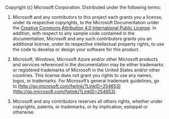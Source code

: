 Copyright (c) Microsoft Corporation.  Distributed under the following terms:
 
1. Microsoft and any contributors to this project each grants you a license, under its respective copyrights, to the Microsoft Documentation under the [Creative Commons Attribution 4.0 International Public License](http://creativecommons.org/licenses/by/4.0/legalcode).  In addition, with respect to any sample code contained in the documentation, Microsoft and any such contributors grants you an additional license, under its respective intellectual property rights, to use the code to develop or design your software for this product.
 
2.  Microsoft, Windows, Microsoft Azure and/or other Microsoft products and services referenced in the documentation may be either trademarks or registered trademarks of Microsoft in the United States and/or other countries. This license does not grant you rights to use any names, logos, or trademarks. For Microsoft’s general trademark guidelines, go to [http://go.microsoft.com/fwlink/?LinkID=254653](http://go.microsoft.com/fwlink/?LinkID=254653).
 
3.  Microsoft and any contributors reserves all others rights, whether under copyrights, patents, or trademarks, or by implication, estoppel or otherwise.